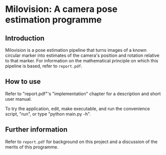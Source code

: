 Milovision: A camera pose estimation programme
==============================================

Introduction
------------

Milovision is a pose estimation pipeline that turns images of a known circular
marker into estimates of the camera's position and rotation relative to that
marker. For information on the mathematical principle on which this pipeline is
based, refer to `report.pdf`.

How to use
----------

Refer to "report.pdf"'s "implementation" chapter for a description and short
user manual.

To try the application, edit, make executable, and run the convenience script,
"run", or type "python main.py -h".

Further information
-------------------

Refer to `report.pdf` for background on this project and a discussion of the
merits of this programme.
